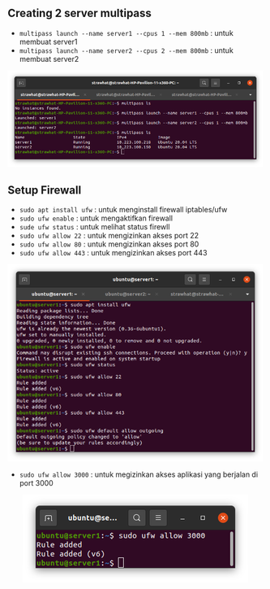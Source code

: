 ## Creating 2 server multipass

- `multipass launch --name server1 --cpus 1 --mem 800mb` : untuk membuat server1
- `multipass launch --name server2 --cpus 2 --mem 800mb` : untuk membuat server2

<p align="center"><img src="../week-1/assets/Create-Server-Multipass/1.png"></p>

## Setup Firewall

- `sudo apt install ufw` : untuk menginstall firewall iptables/ufw
- `sudo ufw enable` : untuk mengaktifkan firewall
- `sude ufw status` : untuk melihat status firewll
- `sudo ufw allow 22` : untuk mengizinkan akses port 22
- `sudo ufw allow 80` : untuk mengizinkan akses port 80
- `sudo ufw allow 443` : untuk mengizinkan akses port 443

<p align="center"><img src="../week-1/assets/Create-Server-Multipass/2.png"></p>

- `sudo ufw allow 3000` : untuk megizinkan akses aplikasi yang berjalan di port 3000

<p align="center"><img src="../week-1/assets/Create-Server-Multipass/3.png"></p>
